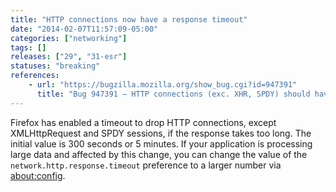 ```yaml
---
title: "HTTP connections now have a response timeout"
date: "2014-02-07T11:57:09-05:00"
categories: ["networking"]
tags: []
releases: ["29", "31-esr"]
statuses: "breaking"
references:
    - url: "https://bugzilla.mozilla.org/show_bug.cgi?id=947391"
      title: "Bug 947391 – HTTP connections (exc. XHR, SPDY) should have a response timeout"
---
```

Firefox has enabled a timeout to drop HTTP connections, except XMLHttpRequest and SPDY sessions, if the response takes too long. The initial value is 300 seconds or 5 minutes. If your application is processing large data and affected by this change, you can change the value of the `network.http.response.timeout` preference to a larger number via [about:config](http://kb.mozillazine.org/About:config).
